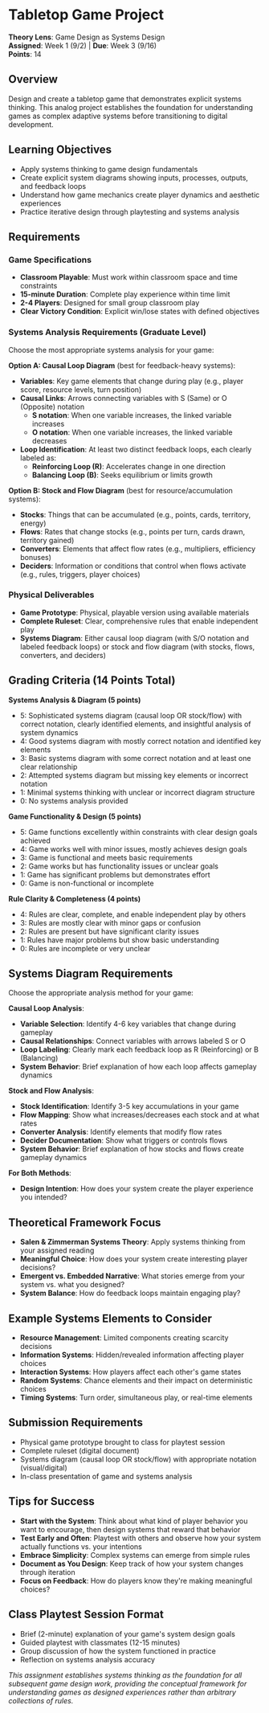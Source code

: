 # Tabletop Game Project
**Theory Lens**: Game Design as Systems Design  
**Assigned**: Week 1 (9/2) | **Due**: Week 3 (9/16)  
**Points**: 14

## Overview
Design and create a tabletop game that demonstrates explicit systems thinking. This analog project establishes the foundation for understanding games as complex adaptive systems before transitioning to digital development.

## Learning Objectives
- Apply systems thinking to game design fundamentals
- Create explicit system diagrams showing inputs, processes, outputs, and feedback loops
- Understand how game mechanics create player dynamics and aesthetic experiences
- Practice iterative design through playtesting and systems analysis

## Requirements

### Game Specifications
- **Classroom Playable**: Must work within classroom space and time constraints
- **15-minute Duration**: Complete play experience within time limit
- **2-4 Players**: Designed for small group classroom play
- **Clear Victory Condition**: Explicit win/lose states with defined objectives

### Systems Analysis Requirements (Graduate Level)
Choose the most appropriate systems analysis for your game:

**Option A: Causal Loop Diagram** (best for feedback-heavy systems):
  - **Variables**: Key game elements that change during play (e.g., player score, resource levels, turn position)
  - **Causal Links**: Arrows connecting variables with S (Same) or O (Opposite) notation
    - **S notation**: When one variable increases, the linked variable increases
    - **O notation**: When one variable increases, the linked variable decreases
  - **Loop Identification**: At least two distinct feedback loops, each clearly labeled as:
    - **Reinforcing Loop (R)**: Accelerates change in one direction
    - **Balancing Loop (B)**: Seeks equilibrium or limits growth

**Option B: Stock and Flow Diagram** (best for resource/accumulation systems):
  - **Stocks**: Things that can be accumulated (e.g., points, cards, territory, energy)
  - **Flows**: Rates that change stocks (e.g., points per turn, cards drawn, territory gained)
  - **Converters**: Elements that affect flow rates (e.g., multipliers, efficiency bonuses)
  - **Deciders**: Information or conditions that control when flows activate (e.g., rules, triggers, player choices)

### Physical Deliverables
- **Game Prototype**: Physical, playable version using available materials
- **Complete Ruleset**: Clear, comprehensive rules that enable independent play
- **Systems Diagram**: Either causal loop diagram (with S/O notation and labeled feedback loops) or stock and flow diagram (with stocks, flows, converters, and deciders)

## Grading Criteria (14 Points Total)

**Systems Analysis & Diagram (5 points)**
- 5: Sophisticated systems diagram (causal loop OR stock/flow) with correct notation, clearly identified elements, and insightful analysis of system dynamics
- 4: Good systems diagram with mostly correct notation and identified key elements
- 3: Basic systems diagram with some correct notation and at least one clear relationship
- 2: Attempted systems diagram but missing key elements or incorrect notation
- 1: Minimal systems thinking with unclear or incorrect diagram structure
- 0: No systems analysis provided

**Game Functionality & Design (5 points)**  
- 5: Game functions excellently within constraints with clear design goals achieved
- 4: Game works well with minor issues, mostly achieves design goals
- 3: Game is functional and meets basic requirements
- 2: Game works but has functionality issues or unclear goals
- 1: Game has significant problems but demonstrates effort
- 0: Game is non-functional or incomplete

**Rule Clarity & Completeness (4 points)**
- 4: Rules are clear, complete, and enable independent play by others
- 3: Rules are mostly clear with minor gaps or confusion
- 2: Rules are present but have significant clarity issues
- 1: Rules have major problems but show basic understanding
- 0: Rules are incomplete or very unclear

## Systems Diagram Requirements
Choose the appropriate analysis method for your game:

**Causal Loop Analysis**:
- **Variable Selection**: Identify 4-6 key variables that change during gameplay
- **Causal Relationships**: Connect variables with arrows labeled S or O
- **Loop Labeling**: Clearly mark each feedback loop as R (Reinforcing) or B (Balancing)
- **System Behavior**: Brief explanation of how each loop affects gameplay dynamics

**Stock and Flow Analysis**:
- **Stock Identification**: Identify 3-5 key accumulations in your game
- **Flow Mapping**: Show what increases/decreases each stock and at what rates
- **Converter Analysis**: Identify elements that modify flow rates
- **Decider Documentation**: Show what triggers or controls flows
- **System Behavior**: Brief explanation of how stocks and flows create gameplay dynamics

**For Both Methods**:
- **Design Intention**: How does your system create the player experience you intended?

## Theoretical Framework Focus
- **Salen & Zimmerman Systems Theory**: Apply systems thinking from your assigned reading
- **Meaningful Choice**: How does your system create interesting player decisions?
- **Emergent vs. Embedded Narrative**: What stories emerge from your system vs. what you designed?
- **System Balance**: How do feedback loops maintain engaging play?

## Example Systems Elements to Consider
- **Resource Management**: Limited components creating scarcity decisions
- **Information Systems**: Hidden/revealed information affecting player choices
- **Interaction Systems**: How players affect each other's game states
- **Random Systems**: Chance elements and their impact on deterministic choices
- **Timing Systems**: Turn order, simultaneous play, or real-time elements

## Submission Requirements
- Physical game prototype brought to class for playtest session
- Complete ruleset (digital document)
- Systems diagram (causal loop OR stock/flow) with appropriate notation (visual/digital)
- In-class presentation of game and systems analysis

## Tips for Success
- **Start with the System**: Think about what kind of player behavior you want to encourage, then design systems that reward that behavior
- **Test Early and Often**: Playtest with others and observe how your system actually functions vs. your intentions
- **Embrace Simplicity**: Complex systems can emerge from simple rules
- **Document as You Design**: Keep track of how your system changes through iteration
- **Focus on Feedback**: How do players know they're making meaningful choices?

## Class Playtest Session Format
- Brief (2-minute) explanation of your game's system design goals
- Guided playtest with classmates (12-15 minutes)
- Group discussion of how the system functioned in practice
- Reflection on systems analysis accuracy

*This assignment establishes systems thinking as the foundation for all subsequent game design work, providing the conceptual framework for understanding games as designed experiences rather than arbitrary collections of rules.*
